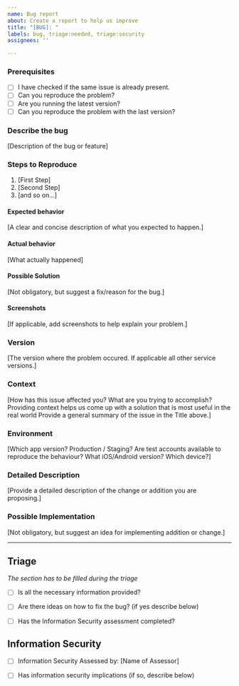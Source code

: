 ```yaml
---
name: Bug report
about: Create a report to help us improve
title: "[BUG]: "
labels: bug, triage:needed, triage:security
assignees: ''

---
```


### Prerequisites

* [ ] I have checked if the same issue is already present.
* [ ] Can you reproduce the problem?
* [ ] Are you running the latest version?
* [ ] Can you reproduce the problem with the last version?

### Describe the bug

[Description of the bug or feature]

### Steps to Reproduce

1. [First Step]
2. [Second Step]
3. [and so on...]

#### Expected behavior

[A clear and concise description of what you expected to happen.]

#### Actual behavior

[What actually happened]

#### Possible Solution

[Not obligatory, but suggest a fix/reason for the bug.]

#### Screenshots

[If applicable, add screenshots to help explain your problem.]

### Version

[The version where the problem occured. If applicable all other service versions.]

### Context

[How has this issue affected you? What are you trying to accomplish? Providing context helps us come up with a solution that is most useful in the real world Provide a general summary of the issue in the Title above.]

### Environment

[Which app version? Production / Staging? Are test accounts available to reproduce the behaviour? What iOS/Android version? Which device?]

### Detailed Description

[Provide a detailed description of the change or addition you are proposing.]

### Possible Implementation

[Not obligatory, but suggest an idea for implementing addition or change.]

----
## Triage
*The section has to be filled during the triage*

* [ ] Is all the necessary information provided?
* [ ] Are there ideas on how to fix the bug? (if yes describe below) <!-- N/A -->
* [ ] Has the Information Security assessment completed?



## Information Security

* [ ] Information Security Assessed by: [Name of Assessor]
* [ ] Has information security implications (if so, describe below) <!-- N/A -->

